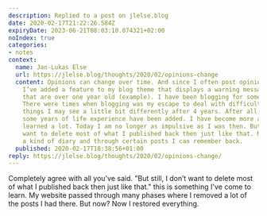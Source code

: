 ```yaml
---
description: Replied to a post on jlelse.blog
date: 2020-02-17T21:22:26.584Z
expiryDate: 2023-06-21T08:03:10.074321+02:00
noIndex: true
categories:
- notes
context:
  name: Jan-Lukas Else
  url: https://jlelse.blog/thoughts/2020/02/opinions-change
  content: Opinions can change over time. And since I often post opinions on my blog,
    I’ve added a feature to my blog theme that displays a warning message above posts
    that are over one year old (example). I have been blogging for some time now.
    There were times when blogging was my escape to deal with difficult times. Some
    things I may see a little bit differently after 4 years. After all, since then
    some years of life experience have been added. I have become more adult. I have
    learned a lot. Today I am no longer as impulsive as I was then. But still, I don’t
    want to delete most of what I published back then just like that. My blog is partially
    a kind of diary and through certain posts I can remember back.
  published: 2020-02-17T18:38:56+01:00
reply: https://jlelse.blog/thoughts/2020/02/opinions-change/
---
```


Completely agree with all you've said. "But still, I don’t want to delete most of what I published back then just like that." this is something I've come to learn. My website passed through many phases where I removed a lot of the posts I had there. But now? Now I restored everything.
